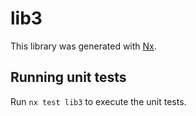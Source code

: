 # lib3

This library was generated with [Nx](https://nx.dev).

## Running unit tests

Run `nx test lib3` to execute the unit tests.

